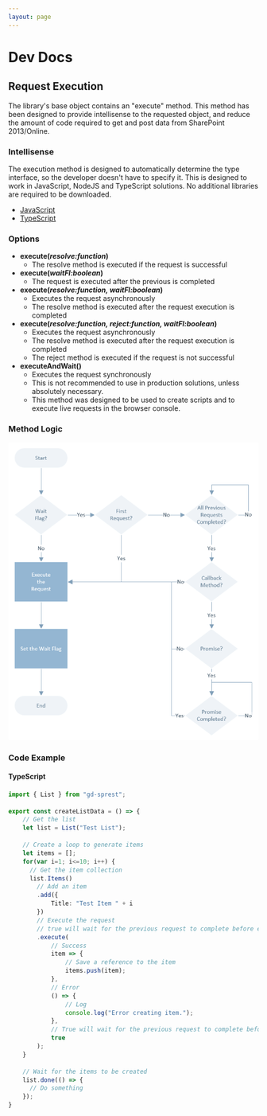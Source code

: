 ```yaml
---
layout: page
---
```

# Dev Docs

## Request Execution

The library's base object contains an "execute" method. This method has been designed to provide intellisense to the requested object, and reduce the amount of code required to get and post data from SharePoint 2013/Online.

### Intellisense

The execution method is designed to automatically determine the type interface, so the developer doesn't have to specify it. This is designed to work in JavaScript, NodeJS and TypeScript solutions. No additional libraries are required to be downloaded.
- [JavaScript](/dev/js)
- [TypeScript](/dev/ts)

### Options

- **execute(_resolve:function_)**
    - The resolve method is executed if the request is successful
- **execute(_waitFl:boolean_)**
    - The request is executed after the previous is completed
- **execute(_resolve:function, waitFl:boolean_)**
    - Executes the request asynchronously
    - The resolve method is executed after the request execution is completed
- **execute(_resolve:function, reject:function, waitFl:boolean_)**
    - Executes the request asynchronously
    - The resolve method is executed after the request execution is completed
    - The reject method is executed if the request is not successful
- **executeAndWait()**
    - Executes the request synchronously
    - This is not recommended to use in production solutions, unless absolutely necessary.
    - This method was designed to be used to create scripts and to execute live requests in the browser console.

### Method Logic

[<img src="/assets/images/execution-method.png" alt="Execute Method" style="max-width:100%" />](/assets/images/execution-method.png)

### Code Example

#### TypeScript
```ts
import { List } from "gd-sprest";

export const createListData = () => {
    // Get the list
    let list = List("Test List");
    
    // Create a loop to generate items
    let items = [];
    for(var i=1; i<=10; i++) {
      // Get the item collection
      list.Items()
        // Add an item
        .add({
            Title: "Test Item " + i
        })
        // Execute the request
        // true will wait for the previous request to complete before executing
        .execute(
            // Success
            item => {
                // Save a reference to the item
                items.push(item);
            },
            // Error
            () => {
                // Log
                console.log("Error creating item.");
            },
            // True will wait for the previous request to complete before executing
            true
        );
    }
    
    // Wait for the items to be created
    list.done(() => {
      // Do something
    });
}
```